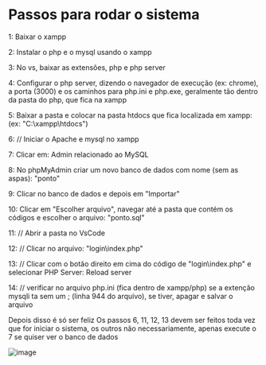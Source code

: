 # Passos para rodar o sistema

1: Baixar o xampp 

2: Instalar o php e o mysql usando o xampp

3: No vs, baixar as extensões,  php e php server

4: Configurar o php server, dizendo o navegador de execução (ex: chrome), a porta (3000) e os caminhos para php.ini e php.exe, geralmente tão dentro da pasta do php, que fica na xampp

5: Baixar a pasta e colocar na pasta htdocs que fica localizada em xampp: (ex: "C:\xampp\htdocs")

6: // Iniciar o Apache e mysql no xampp

7: Clicar em: Admin relacionado ao MySQL

8: No phpMyAdmin criar um novo banco de dados com nome (sem as aspas): "ponto"

9: Clicar no banco de dados e depois em "Importar"

10: Clicar em "Escolher arquivo", navegar até a pasta que contém os códigos e escolher o arquivo: "ponto.sql"

11: // Abrir a pasta no VsCode

12: // Clicar no arquivo: "login\index.php"

13: // Clicar com o botão direito em cima do código de "login\index.php" e selecionar PHP Server: Reload server

14: // verificar no arquivo php.ini (fica dentro de xampp/php) se a extenção mysqli ta sem um ; (linha 944 do arquivo), se tiver, apagar e salvar o arquivo

Depois disso é só ser feliz
Os passos 6, 11, 12, 13 devem ser feitos toda vez que for iniciar o sistema, os outros não necessariamente, apenas
execute o 7 se quiser ver o banco de dados

![image](https://github.com/Gustavohonoras/Sistemna_de_ponto_include/assets/108849824/5958ba1a-9fa3-42bc-90e7-5ef7ebe3ff21)

